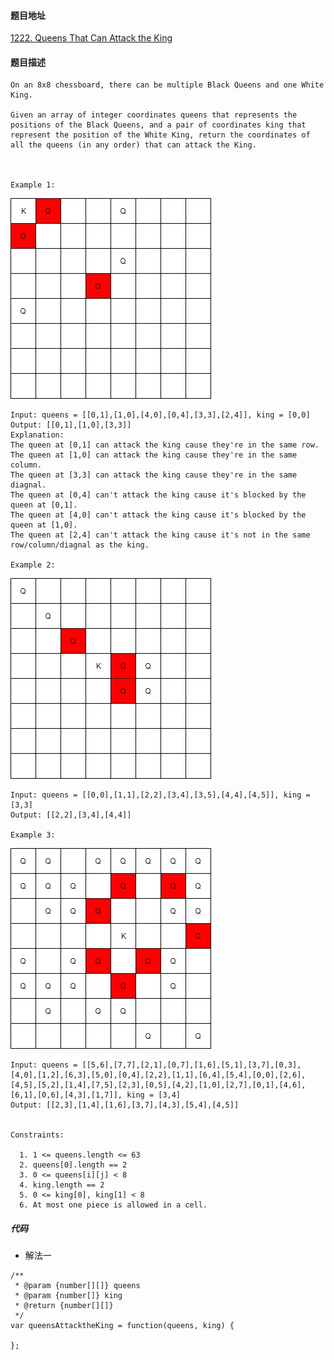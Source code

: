 #### 题目地址
[1222. Queens That Can Attack the King](https://leetcode.com/problems/queens-that-can-attack-the-king/)
#### 题目描述
```
On an 8x8 chessboard, there can be multiple Black Queens and one White King.

Given an array of integer coordinates queens that represents the positions of the Black Queens, and a pair of coordinates king that represent the position of the White King, return the coordinates of all the queens (in any order) that can attack the King.

 

Example 1:
```
![1](../../assets/array/2020-05-27/1.jpg)
```
Input: queens = [[0,1],[1,0],[4,0],[0,4],[3,3],[2,4]], king = [0,0]
Output: [[0,1],[1,0],[3,3]]
Explanation:  
The queen at [0,1] can attack the king cause they're in the same row. 
The queen at [1,0] can attack the king cause they're in the same column. 
The queen at [3,3] can attack the king cause they're in the same diagnal. 
The queen at [0,4] can't attack the king cause it's blocked by the queen at [0,1]. 
The queen at [4,0] can't attack the king cause it's blocked by the queen at [1,0]. 
The queen at [2,4] can't attack the king cause it's not in the same row/column/diagnal as the king.

Example 2:
```
![2](../../assets/array/2020-05-27/2.jpg)
```
Input: queens = [[0,0],[1,1],[2,2],[3,4],[3,5],[4,4],[4,5]], king = [3,3]
Output: [[2,2],[3,4],[4,4]]

Example 3:
```
![3](../../assets/array/2020-05-27/3.jpg)
```
Input: queens = [[5,6],[7,7],[2,1],[0,7],[1,6],[5,1],[3,7],[0,3],[4,0],[1,2],[6,3],[5,0],[0,4],[2,2],[1,1],[6,4],[5,4],[0,0],[2,6],[4,5],[5,2],[1,4],[7,5],[2,3],[0,5],[4,2],[1,0],[2,7],[0,1],[4,6],[6,1],[0,6],[4,3],[1,7]], king = [3,4]
Output: [[2,3],[1,4],[1,6],[3,7],[4,3],[5,4],[4,5]]
 

Constraints:

  1. 1 <= queens.length <= 63
  2. queens[0].length == 2
  3. 0 <= queens[i][j] < 8
  4. king.length == 2
  5. 0 <= king[0], king[1] < 8
  6. At most one piece is allowed in a cell.
```

##### 代码

- 解法一
```
/**
 * @param {number[][]} queens
 * @param {number[]} king
 * @return {number[][]}
 */
var queensAttacktheKing = function(queens, king) {
    
};
```
